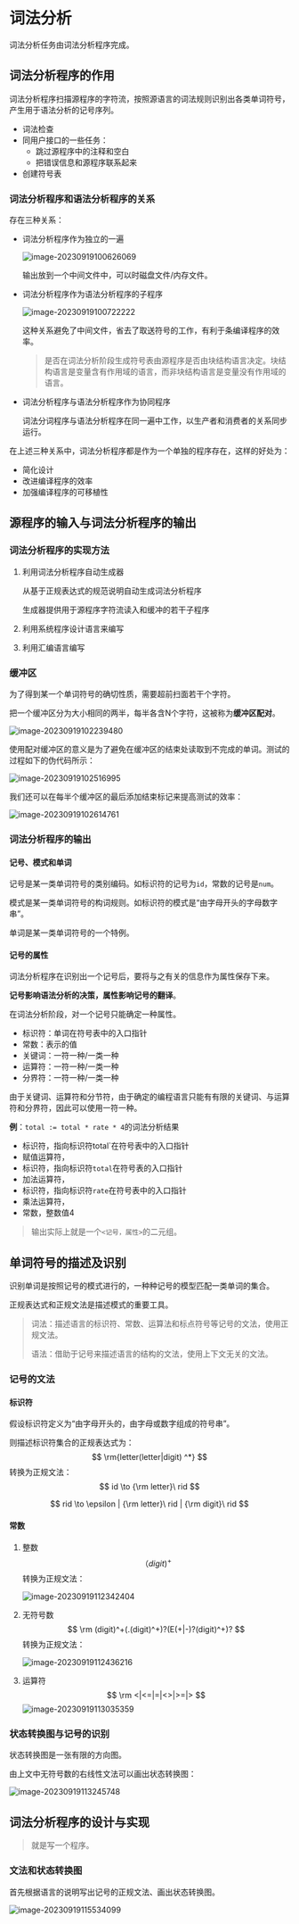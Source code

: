 # 词法分析

词法分析任务由词法分析程序完成。

## 词法分析程序的作用

词法分析程序扫描源程序的字符流，按照源语言的词法规则识别出各类单词符号，产生用于语法分析的记号序列。

- 词法检查
- 同用户接口的一些任务：
  - 跳过源程序中的注释和空白
  - 把错误信息和源程序联系起来
- 创建符号表

### 词法分析程序和语法分析程序的关系

存在三种关系：

- 词法分析程序作为独立的一遍

  ![image-20230919100626069](./lexical-analyzer/image-20230919100626069.png)

  输出放到一个中间文件中，可以时磁盘文件/内存文件。

- 词法分析程序作为语法分析程序的子程序

  ![image-20230919100722222](./lexical-analyzer/image-20230919100722222.png)

  这种关系避免了中间文件，省去了取送符号的工作，有利于条编译程序的效率。

  > 是否在词法分析阶段生成符号表由源程序是否由块结构语言决定。块结构语言是变量含有作用域的语言，而非块结构语言是变量没有作用域的语言。

- 词法分析程序与语法分析程序作为协同程序

  词法分词程序与语法分析程序在同一遍中工作，以生产者和消费者的关系同步运行。

在上述三种关系中，词法分析程序都是作为一个单独的程序存在，这样的好处为：

- 简化设计
- 改进编译程序的效率
- 加强编译程序的可移植性

## 源程序的输入与词法分析程序的输出

### 词法分析程序的实现方法

1. 利用词法分析程序自动生成器

   从基于正规表达式的规范说明自动生成词法分析程序

   生成器提供用于源程序字符流读入和缓冲的若干子程序

2. 利用系统程序设计语言来编写

3. 利用汇编语言编写

### 缓冲区

为了得到某一个单词符号的确切性质，需要超前扫面若干个字符。

把一个缓冲区分为大小相同的两半，每半各含N个字符，这被称为**缓冲区配对**。

![image-20230919102239480](./lexical-analyzer/image-20230919102239480.png)

使用配对缓冲区的意义是为了避免在缓冲区的结束处读取到不完成的单词。测试的过程如下的伪代码所示：

![image-20230919102516995](./lexical-analyzer/image-20230919102516995.png)

我们还可以在每半个缓冲区的最后添加结束标记来提高测试的效率：

![image-20230919102614761](./lexical-analyzer/image-20230919102614761.png)

### 词法分析程序的输出

#### 记号、模式和单词

记号是某一类单词符号的类别编码。如标识符的记号为`id`，常数的记号是`num`。

模式是某一类单词符号的构词规则。如标识符的模式是“由字母开头的字母数字串”。

单词是某一类单词符号的一个特例。

#### 记号的属性

词法分析程序在识别出一个记号后，要将与之有关的信息作为属性保存下来。

**记号影响语法分析的决策，属性影响记号的翻译**。

在词法分析阶段，对一个记号只能确定一种属性。

- 标识符：单词在符号表中的入口指针
- 常数：表示的值
- 关键词：一符一种/一类一种
- 运算符：一符一种/一类一种
- 分界符：一符一种/一类一种

由于关键词、运算符和分节符，由于确定的编程语言只能有有限的关键词、与运算符和分界符，因此可以使用一符一种。

**例**：`total := total * rate * 4`的词法分析结果

- 标识符，指向标识符total`在符号表中的入口指针
- 赋值运算符，
- 标识符，指向标识符`total`在符号表的入口指针
- 加法运算符，
- 标识符，指向标识符`rate`在符号表中的入口指针
- 乘法运算符，
- 常数，整数值4

> 输出实际上就是一个`<记号，属性>`的二元组。

## 单词符号的描述及识别

识别单词是按照记号的模式进行的，一种种记号的模型匹配一类单词的集合。

正规表达式和正规文法是描述模式的重要工具。

> 词法：描述语言的标识符、常数、运算法和标点符号等记号的文法，使用正规文法。
>
> 语法：借助于记号来描述语言的结构的文法，使用上下文无关的文法。

### 记号的文法

#### 标识符

假设标识符定义为“由字母开头的，由字母或数字组成的符号串”。

则描述标识符集合的正规表达式为：
$$
\rm{letter(letter|digit) ^*}
$$
转换为正规文法：
$$
id \to {\rm letter}\ rid
$$

$$
rid \to \epsilon | {\rm letter}\ rid | {\rm digit}\ rid
$$

#### 常数

1. 整数
   $$
   （digit)^+
   $$
   转换为正规文法：

   ![image-20230919112342404](./lexical-analyzer/image-20230919112342404.png)

2. 无符号数
   $$
   \rm (digit)^+(.(digit)^+)?(E(+|-)?(digit)^+)?
   $$
   转换为正规文法：

   ![image-20230919112436216](./lexical-analyzer/image-20230919112436216.png)

3. 运算符
   $$
   \rm <|<=|=|<>|>=|>
   $$
   ![image-20230919113035359](./lexical-analyzer/image-20230919113035359.png)

### 状态转换图与记号的识别

状态转换图是一张有限的方向图。

由上文中无符号数的右线性文法可以画出状态转换图：

![image-20230919113245748](./lexical-analyzer/image-20230919113245748.png)

## 词法分析程序的设计与实现

> 就是写一个程序。

### 文法和状态转换图

首先根据语言的说明写出记号的正规文法、画出状态转换图。

![image-20230919115534099](./lexical-analyzer/image-20230919115534099.png)